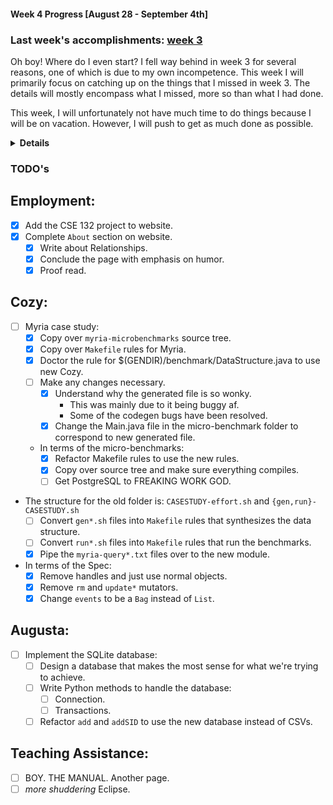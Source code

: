 #### Week 4 Progress [August 28 - September 4th]
### Last week's accomplishments: [week 3](week3.md)
Oh boy! Where do I even start? I fell way behind in week 3 for several reasons,
one of which is due to my own incompetence. This week I will primarily focus on
catching up on the things that I missed in week 3. The details will mostly
encompass what I missed, more so than what I had done.

This week, I will unfortunately not have much time to do things because I will
be on vacation. However, I will push to get as much done as possible.
<details><summary><b>Details</b></summary>

## Cozy
- Emailed Calvin about how to proceed for Myria case study.
- Wrote the spec file and now I only have to make several tweaks to it.
- Now I will have to make the submodule and port the scripts over.
- I asked Calvin about how to handle splitting up my work better and got some
really good advice. Will try to do that.

## Augusta
- I have decided to use SQLite for storing the user data. Frankly I don't know
why I thought I could do it with just CSVs alone. I have made many mistakes
as a man.
- Added `addSID` and updated the README for Augusta.
- Need to get started on the testing framework.

## Employment
- I actually haven't even got here.

## Teaching Assistance:
- I only did a little of reading on the manual page.
</details>

### TODO's
## Employment:
- [x] Add the CSE 132 project to website.
- [x] Complete `About` section on website.
    - [x] Write about Relationships.
    - [x] Conclude the page with emphasis on humor.
    - [x] Proof read.

## Cozy:
- [ ] Myria case study:
    - [x] Copy over `myria-microbenchmarks` source tree.
    - [x] Copy over `Makefile` rules for Myria.
    - [x] Doctor the rule for $(GENDIR)/benchmark/DataStructure.java to use
    new Cozy.
    - [ ] Make any changes necessary.
        - [x] Understand why the generated file is so wonky.
            - This was mainly due to it being buggy af.
            - Some of the codegen bugs have been resolved.
        - [x] Change the Main.java file in the micro-benchmark folder to
        correspond to new generated file.
    - In terms of the micro-benchmarks:
        - [x] Refactor Makefile rules to use the new rules.
        - [x] Copy over source tree and make sure everything compiles.
        - [ ] Get PostgreSQL to FREAKING WORK GOD.
- The structure for the old folder is: `CASESTUDY-effort.sh` and
`{gen,run}-CASESTUDY.sh`
    - [ ] Convert `gen*.sh` files into `Makefile` rules that synthesizes the
    data structure.
    - [ ] Convert `run*.sh` files into `Makefile` rules that run the
    benchmarks.
    - [x] Pipe the `myria-query*.txt` files over to the new module.
- In terms of the Spec:
    - [x] Remove handles and just use normal objects.
    - [x] Remove `rm` and `update*` mutators.
    - [x] Change `events` to be a `Bag` instead of `List`.

## Augusta:
- [ ] Implement the SQLite database:
    - [ ] Design a database that makes the most sense for what we're trying to
    achieve.
    - [ ] Write Python methods to handle the database:
        - [ ] Connection.
        - [ ] Transactions.
    - [ ] Refactor `add` and `addSID` to use the new database instead of CSVs.

## Teaching Assistance:
- [ ] BOY. THE MANUAL. Another page.
- [ ] _more shuddering_ Eclipse.
